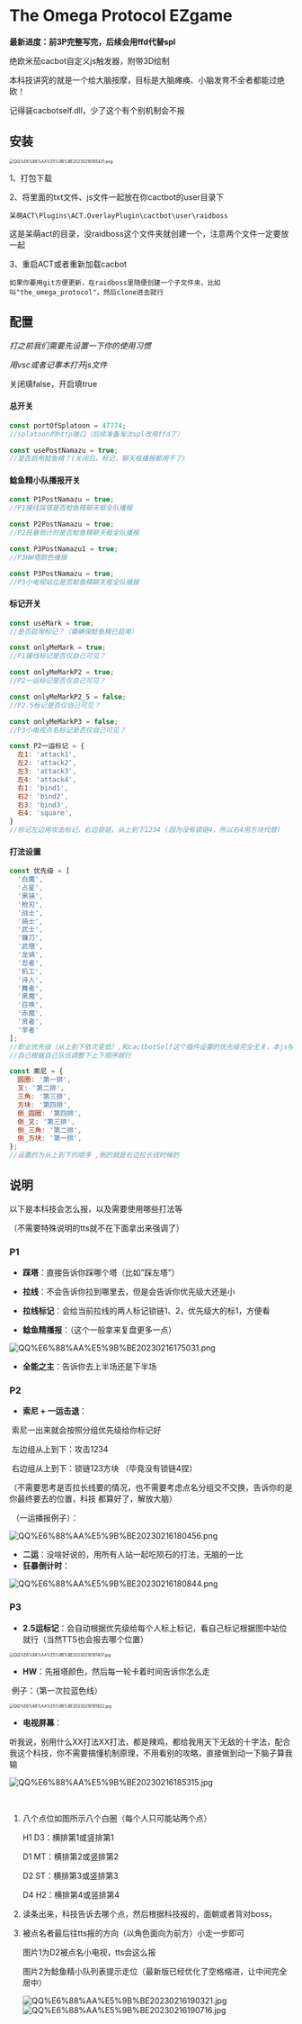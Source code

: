 # The Omega Protocol EZgame
**最新进度：前3P完整写完，后续会用ffd代替spl**

绝欧米茄cacbot自定义js触发器，附带3D绘制

本科技讲究的就是一个给大脑按摩，目标是大脑瘫痪、小脑发育不全者都能过绝欧！

记得装cacbotself.dll，少了这个有个别机制会不报



## 安装

<img src="https://p.sda1.dev/9/494901cebcf8fdee59d787e04812a0d5/QQ截图20230216165431.png" alt="QQ%E6%88%AA%E5%9B%BE20230216165431.png" style="zoom:50%;" />

1、打包下载

2、将里面的txt文件、js文件一起放在你cactbot的user目录下

```
呆萌ACT\Plugins\ACT.OverlayPlugin\cactbot\user\raidboss
```

这是呆萌act的目录，没raidboss这个文件夹就创建一个，注意两个文件一定要放一起

3、重启ACT或者重新加载cacbot

```
如果你要用git方便更新，在raidboss里随便创建一个子文件夹，比如叫"the_omega_protocol"，然后clone进去就行
```



## 配置

*打之前我们需要先设置一下你的使用习惯*

*用vsc或者记事本打开js文件*



关闭填false，开启填true 

#### 总开关

```js
const portOfSplatoon = 47774; 
//splatoon的http端口（后续准备淘汰spl改用ffd了）

const usePostNamazu = true; 
//是否启用鲶鱼精？(关闭后，标记，聊天框播报都用不了)
```

#### 鲶鱼精小队播报开关

```js
const P1PostNamazu = true; 
//P1接线踩塔是否鲶鱼精聊天框全队播报

const P2PostNamazu = true; 
//P2狂暴倒计时是否鲶鱼精聊天框全队播报

const P3PostNamazu1 = true; 
//P3HW塔颜色播报

const P3PostNamazu = true; 
//P3小电视站位是否鲶鱼精聊天框全队播报
```



#### 标记开关

```js
const useMark = true; 
//是否启用标记？（需确保鲶鱼精已启用）

const onlyMeMark = true; 
//P1接线标记是否仅自己可见？

const onlyMeMarkP2 = true; 
//P2一运标记是否仅自己可见？

const onlyMeMarkP2_5 = false; 
//P2.5标记是否仅自己可见？

const onlyMeMarkP3 = false; 
//P3小电视点名标记是否仅自己可见？

const P2一运标记 = { 
  左1: 'attack1',
  左2: 'attack2',
  左3: 'attack3',
  左4: 'attack4',
  右1: 'bind1',
  右2: 'bind2',
  右3: 'bind3',
  右4: 'square',
}
//标记左边用攻击标记，右边锁链，从上到下1234 (因为没有锁链4，所以右4用方块代替)
```

#### 打法设置

```js
const 优先级 = [
  '白魔',
  '占星',
  '黑骑',
  '枪刃',
  '战士',
  '骑士',
  '武士',
  '镰刀',
  '武僧',
  '龙骑',
  '忍者',
  '机工',
  '诗人',
  '舞者',
  '黑魔',
  '召唤',
  '赤魔',
  '贤者',
  '学者'
];
//职业优先级（从上到下依次变低）,和cactbotSelf这个插件设置的优先级完全无关，本js独立
//自己根据自己队伍调整下上下顺序就行

const 索尼 = { 
  圆圈: '第一排',
  叉: '第二排',
  三角: '第三排',
  方块: '第四排',
  倒_圆圈: '第四排',
  倒_叉: '第三排',
  倒_三角: '第二排',
  倒_方块: '第一排',
};
//设置的为从上到下的顺序 ,倒的就是右边拉长线时候的
```



## 说明

以下是本科技会怎么报，以及需要使用哪些打法等

（不需要特殊说明的tts就不在下面拿出来强调了）



### P1

- **踩塔**：直接告诉你踩哪个塔（比如”踩左塔“）

- **拉线**：不会告诉你拉到哪里去，但是会告诉你优先级大还是小
- **拉线标记**：会给当前拉线的两人标记锁链1、2，优先级大的标1，方便看

- **鲶鱼精播报**：（这个一般拿来复盘更多一点）

![QQ%E6%88%AA%E5%9B%BE20230216175031.png](https://p.sda1.dev/9/69a56e0929d5ba961aebd0032468f126/QQ截图20230216175031.png)

- **全能之主**：告诉你去上半场还是下半场



### P2

- **索尼 + 一运击退**：

​		索尼一出来就会按照分组优先级给你标记好

​		左边组从上到下：攻击1234

​		右边组从上到下：锁链123方块 （毕竟没有锁链4捏）

​		（不需要思考是否拉长线要的情况，也不需要考虑点名分组交不交换，告诉你的是你最终要去的位置，科技		都算好了，解放大脑）

​		（一运播报例子）：

![QQ%E6%88%AA%E5%9B%BE20230216180456.png](https://p.sda1.dev/9/707d93398c6673bfe7d42b8c80ff769e/QQ截图20230216180456.png)

- **二运**：没啥好说的，用所有人站一起吃陨石的打法，无脑的一比
- **狂暴倒计时**：

![QQ%E6%88%AA%E5%9B%BE20230216180844.png](https://p.sda1.dev/9/7e9e2227eef48688d3af032b7825870c/QQ截图20230216180844.png)

### P3

- **2.5运标记**：会自动根据优先级给每个人标上标记，看自己标记根据图中站位就行（当然TTS也会报去哪个位置）

<img src="https://p.sda1.dev/9/58c6288c0d5f444560d0ad83d34599ee/QQ截图20230216181407.jpg" alt="QQ%E6%88%AA%E5%9B%BE20230216181407.jpg" style="zoom: 50%;" />

- **HW**：先报塔颜色，然后每一轮卡着时间告诉你怎么走

​		例子：（第一次拉蓝色线）

<img src="https://p.sda1.dev/9/925ecb3b6f65ed77f2bf704f2fb46d3f/QQ截图20230216181822.jpg" alt="QQ%E6%88%AA%E5%9B%BE20230216181822.jpg" style="zoom:50%;" />

- **电视屏幕**：

​		听我说，别用什么XX打法XX打法，都是辣鸡，都给我用天下无敌的十字法，配合我这个科技，你不需要搞懂机制原理，不用看别的攻略，直接做到动一下脑子算我输

![QQ%E6%88%AA%E5%9B%BE20230216185315.jpg](https://p.sda1.dev/9/5605ce6cda5988d40ae673f7271aa2ed/QQ截图20230216185315.jpg)

​		

1. 八个点位如图所示八个白圈（每个人只可能站两个点）

   H1 D3：横排第1或竖排第1

   D1 MT：横排第2或竖排第2

   D2 ST：横排第3或竖排第3

   D4 H2：横排第4或竖排第4

2. 读条出来，科技告诉去哪个点，然后根据科技报的，面朝或者背对boss，

3. 被点名者最后往tts报的方向（以角色面向为前方）小走一步即可

   

   图片1为D2被点名小电视，tts会这么报

   图片2为鲶鱼精小队列表提示走位（最新版已经优化了空格缩进，让中间完全居中）

   ![QQ%E6%88%AA%E5%9B%BE20230216190321.jpg](https://p.sda1.dev/9/d438a526bd1b5e36dfefac7ee9669793/QQ截图20230216190321.jpg)![QQ%E6%88%AA%E5%9B%BE20230216190716.jpg](https://p.sda1.dev/9/d544bcd18954e65b871b4568666e8236/QQ截图20230216190716.jpg)
